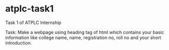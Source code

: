 # atplc-task1
Task 1 of ATPLC Internship

Task:  Make a webpage using heading tag of html which contains your basic information like college name, name, registration no, roll no and your short introduction.